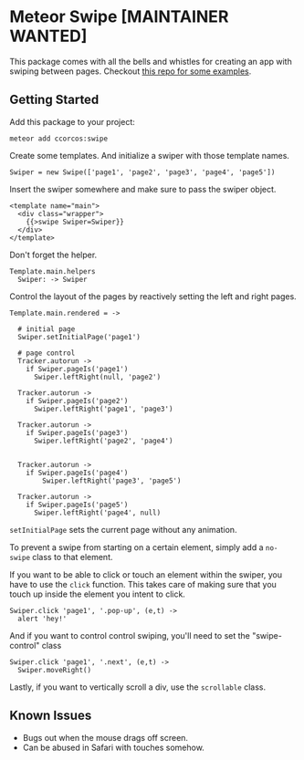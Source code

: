 # Meteor Swipe [MAINTAINER WANTED]

This package comes with all the bells and whistles for creating an app with swiping between pages. Checkout [this repo for some examples](https://github.com/ccorcos/meteor-swipe-examples).

## Getting Started

Add this package to your project:

```
meteor add ccorcos:swipe
```

Create some templates. And initialize a swiper with those template names.

`Swiper = new Swipe(['page1', 'page2', 'page3', 'page4', 'page5'])`

Insert the swiper somewhere and make sure to pass the swiper object.

```
<template name="main">
  <div class="wrapper">
    {{>swipe Swiper=Swiper}}
  </div>
</template>
```

Don't forget the helper.

```
Template.main.helpers
  Swiper: -> Swiper
```

Control the layout of the pages by reactively setting the left and right
pages.

```
Template.main.rendered = ->

  # initial page
  Swiper.setInitialPage('page1')

  # page control
  Tracker.autorun ->
    if Swiper.pageIs('page1')
      Swiper.leftRight(null, 'page2')

  Tracker.autorun ->
    if Swiper.pageIs('page2')
      Swiper.leftRight('page1', 'page3')

  Tracker.autorun ->
    if Swiper.pageIs('page3')
      Swiper.leftRight('page2', 'page4')


  Tracker.autorun ->
    if Swiper.pageIs('page4')
        Swiper.leftRight('page3', 'page5')

  Tracker.autorun ->
    if Swiper.pageIs('page5')
      Swiper.leftRight('page4', null)
```

`setInitialPage` sets the current page without any animation.

To prevent a swipe from starting on a certain element, simply add a `no-swipe`
class to that element.

If you want to be able to click or touch an element within the swiper, you have
to use the `click` function. This takes care of making sure that you
touch up inside the element you intent to click.

```
Swiper.click 'page1', '.pop-up', (e,t) ->
  alert 'hey!'
```

And if you want to control control swiping, you'll need to set the "swipe-control" class
```
Swiper.click 'page1', '.next', (e,t) ->
  Swiper.moveRight()
```

Lastly, if you want to vertically scroll a div, use the `scrollable` class.


## Known Issues
- Bugs out when the mouse drags off screen.
- Can be abused in Safari with touches somehow.
